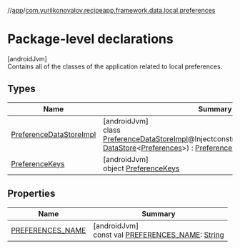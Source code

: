 //[app](../../index.md)/[com.yuriikonovalov.recipeapp.framework.data.local.preferences](index.md)

# Package-level declarations

[androidJvm]\
Contains all of the classes of the application related to local preferences.

## Types

| Name | Summary |
|---|---|
| [PreferenceDataStoreImpl](-preference-data-store-impl/index.md) | [androidJvm]<br>class [PreferenceDataStoreImpl](-preference-data-store-impl/index.md)@Injectconstructor(preferenceDataStore: [DataStore](https://developer.android.com/reference/kotlin/androidx/datastore/core/DataStore.html)&lt;[Preferences](https://developer.android.com/reference/kotlin/androidx/datastore/preferences/core/Preferences.html)&gt;) : [PreferenceDataStore](../com.yuriikonovalov.recipeapp.data.local/-preference-data-store/index.md) |
| [PreferenceKeys](-preference-keys/index.md) | [androidJvm]<br>object [PreferenceKeys](-preference-keys/index.md) |

## Properties

| Name | Summary |
|---|---|
| [PREFERENCES_NAME](-p-r-e-f-e-r-e-n-c-e-s_-n-a-m-e.md) | [androidJvm]<br>const val [PREFERENCES_NAME](-p-r-e-f-e-r-e-n-c-e-s_-n-a-m-e.md): [String](https://kotlinlang.org/api/latest/jvm/stdlib/kotlin/-string/index.html) |
